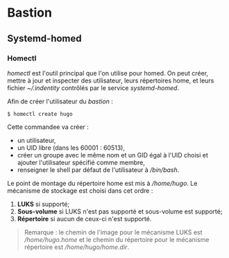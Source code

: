 # Bastion

## Systemd-homed

### Homectl

*homectl* est l'outil principal que l'on utilise pour homed. On peut créer, mettre à jour et
inspecter des utilisateur, leurs répertoires home, et leurs fichier *~/.indentity* contrôlés par le
service *systemd-homed*.

Afin de créer l'utilisateur du *bastion* :
```bash,ignore
$ homectl create hugo
```

Cette commandee va créer :
* un utilisateur,
* un UID libre (dans les 60001 : 60513),
* créer un groupe avec le même nom et un GID égal à l'UID choisi et ajouter l'utilisateur spécifié
  comme membre,
* renseigner le shell par défaut de l'utilisateur à */bin/bash*.

Le point de montage du répertoire home est mis à */home/hugo*. Le mécanisme de stockage est choisi
dans cet ordre :

1. **LUKS** si supporté;
2. **Sous-volume** si LUKS n'est pas supporté et sous-volume est supporté;
3. **Répertoire** si aucun de ceux-ci n'est supporté.

> Remarque : le chemin de l'image pour le mécanisme LUKS est */home/hugo.home* et le chemin du
  répertoire pour le mécanisme répertoire est */home/hugo/home.dir*.

